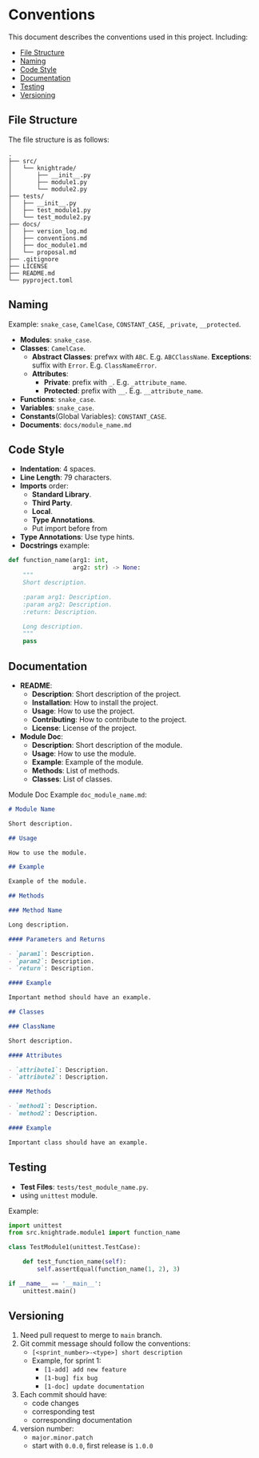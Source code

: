 # Conventions

This document describes the conventions used in this project. Including:

- [File Structure](#file-structure)
- [Naming](#naming)
- [Code Style](#code-style)
- [Documentation](#documentation)
- [Testing](#testing)
- [Versioning](#versioning)

## File Structure

The file structure is as follows:

```
.
├── src/
│   └── knightrade/
│       ├── __init__.py
│       ├── module1.py
│       └── module2.py
├── tests/
│   ├── __init__.py
│   ├── test_module1.py
│   └── test_module2.py
├── docs/
│   ├── version_log.md
│   ├── conventions.md
│   ├── doc_module1.md
│   └── proposal.md
├── .gitignore
├── LICENSE
├── README.md
└── pyproject.toml
```

## Naming

Example: `snake_case`, `CamelCase`, `CONSTANT_CASE`, `_private`, `__protected`.

- **Modules**: `snake_case`.
- **Classes**: `CamelCase`.
    - **Abstract Classes**: prefwx with `ABC`. E.g. `ABCClassName`. **Exceptions**: suffix with `Error`. E.g. `ClassNameError`.
    - **Attributes**: 
        - **Private**: prefix with `_`. E.g. `_attribute_name`.
        - **Protected**: prefix with `__`. E.g. `__attribute_name`.
- **Functions**: `snake_case`.
- **Variables**: `snake_case`.
- **Constants**(Global Variables): `CONSTANT_CASE`.
- **Documents**: `docs/module_name.md`

## Code Style

- **Indentation**: 4 spaces.
- **Line Length**: 79 characters.
- **Imports** order:
    - **Standard Library**.
    - **Third Party**.
    - **Local**.
    - **Type Annotations**.
    - Put import before from
- **Type Annotations**: Use type hints.
- **Docstrings** example:

```python
def function_name(arg1: int, 
                  arg2: str) -> None:
    """
    Short description.

    :param arg1: Description.
    :param arg2: Description.
    :return: Description.

    Long description.
    """
    pass
```

## Documentation

- **README**: 
    - **Description**: Short description of the project.
    - **Installation**: How to install the project.
    - **Usage**: How to use the project.
    - **Contributing**: How to contribute to the project.
    - **License**: License of the project.
- **Module Doc**: 
    - **Description**: Short description of the module.
    - **Usage**: How to use the module.
    - **Example**: Example of the module.
    - **Methods**: List of methods.
    - **Classes**: List of classes.

Module Doc Example `doc_module_name.md`:

```markdown
# Module Name

Short description.

## Usage

How to use the module.

## Example

Example of the module.

## Methods

### Method Name

Long description.

#### Parameters and Returns

- `param1`: Description.
- `param2`: Description.
- `return`: Description.

#### Example

Important method should have an example.

## Classes

### ClassName

Short description.

#### Attributes

- `attribute1`: Description.
- `attribute2`: Description.

#### Methods

- `method1`: Description.
- `method2`: Description.

#### Example

Important class should have an example.

```

## Testing

- **Test Files**: `tests/test_module_name.py`.
- using `unittest` module.

Example:

```python
import unittest
from src.knightrade.module1 import function_name

class TestModule1(unittest.TestCase):

    def test_function_name(self):
        self.assertEqual(function_name(1, 2), 3)

if __name__ == '__main__':
    unittest.main()
```

## Versioning

1. Need pull request to merge to `main` branch.
2. Git commit message should follow the conventions:
    - `[<sprint_number>-<type>] short description`
    - Example, for sprint 1:
        - `[1-add] add new feature`
        - `[1-bug] fix bug`
        - `[1-doc] update documentation`
3. Each commit should have:
    - code changes
    - corresponding test
    - corresponding documentation
4. version number:
    - `major.minor.patch`
    - start with `0.0.0`, first release is `1.0.0`

